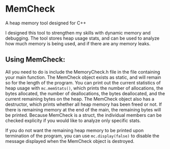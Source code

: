# MemCheck
A heap memory tool designed for C++

I designed this tool to strengthen my skills with dynamic memory and debugging. The tool stores heap usage stats, and can be used to analyze how much memory is being used, and if there are any memory leaks. 

## Using MemCheck:

All you need to do is include the MemoryCheck.h file in the file containing your main function. The MemCheck object exists as static, and will remain so for the length of the program. You can print out the current statistics of heap usage with ```mc.memStats()```, which prints the number of allocations, the bytes allocated, the number of deallocations, the bytes deallocated, and the current remaining bytes on the heap. The MemCheck object also has a destructor, which prints whether all heap memory has been freed or not. If there is remaining memory at the end of the main, the remaining bytes will be printed. Because MemCheck is a struct, the individual members can be checked explicity if you would like to analyze only specific stats.

If you do not want the remaining heap memory to be printed upon termination of the program, you can use ```mc.display(false)``` to disable the message displayed when the MemCheck object is destroyed.
